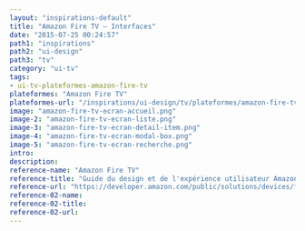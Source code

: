 ```yaml
---
layout: "inspirations-default"
title: "Amazon Fire TV – Interfaces"
date: "2015-07-25 00:24:57"
path1: "inspirations"
path2: "ui-design"
path3: "tv"
category: "ui-tv"
tags:
- ui-tv-plateformes-amazon-fire-tv
plateformes: "Amazon Fire TV"
plateformes-url: "/inspirations/ui-design/tv/plateformes/amazon-fire-tv/"
image: "amazon-fire-tv-ecran-accueil.png"
image-2: "amazon-fire-tv-ecran-liste.png"
image-3: "amazon-fire-tv-ecran-detail-item.png"
image-4: "amazon-fire-tv-ecran-modal-box.png"
image-5: "amazon-fire-tv-ecran-recherche.png"
intro:
description:
reference-name: "Amazon Fire TV"
reference-title: "Guide du design et de l'expérience utilisateur Amazon Fire TV"
reference-url: "https://developer.amazon.com/public/solutions/devices/fire-tv/docs/design-and-user-experience-guidelines"
reference-02-name:
reference-02-title:
reference-02-url:
---
```


